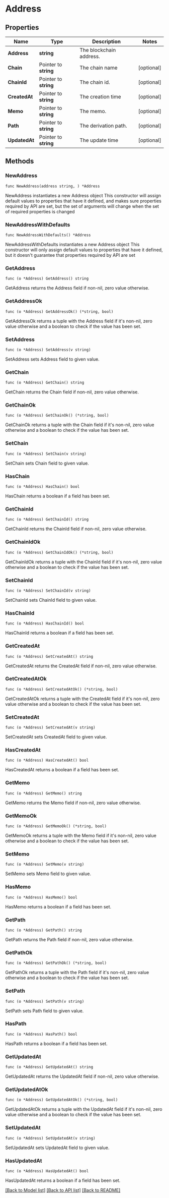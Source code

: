 # Address

## Properties

Name | Type | Description | Notes
------------ | ------------- | ------------- | -------------
**Address** | **string** | The blockchain address. | 
**Chain** | Pointer to **string** | The chain name | [optional] 
**ChainId** | Pointer to **string** | The chain id. | [optional] 
**CreatedAt** | Pointer to **string** | The creation time | [optional] 
**Memo** | Pointer to **string** | The memo. | [optional] 
**Path** | Pointer to **string** | The derivation path. | [optional] 
**UpdatedAt** | Pointer to **string** | The update time | [optional] 

## Methods

### NewAddress

`func NewAddress(address string, ) *Address`

NewAddress instantiates a new Address object
This constructor will assign default values to properties that have it defined,
and makes sure properties required by API are set, but the set of arguments
will change when the set of required properties is changed

### NewAddressWithDefaults

`func NewAddressWithDefaults() *Address`

NewAddressWithDefaults instantiates a new Address object
This constructor will only assign default values to properties that have it defined,
but it doesn't guarantee that properties required by API are set

### GetAddress

`func (o *Address) GetAddress() string`

GetAddress returns the Address field if non-nil, zero value otherwise.

### GetAddressOk

`func (o *Address) GetAddressOk() (*string, bool)`

GetAddressOk returns a tuple with the Address field if it's non-nil, zero value otherwise
and a boolean to check if the value has been set.

### SetAddress

`func (o *Address) SetAddress(v string)`

SetAddress sets Address field to given value.


### GetChain

`func (o *Address) GetChain() string`

GetChain returns the Chain field if non-nil, zero value otherwise.

### GetChainOk

`func (o *Address) GetChainOk() (*string, bool)`

GetChainOk returns a tuple with the Chain field if it's non-nil, zero value otherwise
and a boolean to check if the value has been set.

### SetChain

`func (o *Address) SetChain(v string)`

SetChain sets Chain field to given value.

### HasChain

`func (o *Address) HasChain() bool`

HasChain returns a boolean if a field has been set.

### GetChainId

`func (o *Address) GetChainId() string`

GetChainId returns the ChainId field if non-nil, zero value otherwise.

### GetChainIdOk

`func (o *Address) GetChainIdOk() (*string, bool)`

GetChainIdOk returns a tuple with the ChainId field if it's non-nil, zero value otherwise
and a boolean to check if the value has been set.

### SetChainId

`func (o *Address) SetChainId(v string)`

SetChainId sets ChainId field to given value.

### HasChainId

`func (o *Address) HasChainId() bool`

HasChainId returns a boolean if a field has been set.

### GetCreatedAt

`func (o *Address) GetCreatedAt() string`

GetCreatedAt returns the CreatedAt field if non-nil, zero value otherwise.

### GetCreatedAtOk

`func (o *Address) GetCreatedAtOk() (*string, bool)`

GetCreatedAtOk returns a tuple with the CreatedAt field if it's non-nil, zero value otherwise
and a boolean to check if the value has been set.

### SetCreatedAt

`func (o *Address) SetCreatedAt(v string)`

SetCreatedAt sets CreatedAt field to given value.

### HasCreatedAt

`func (o *Address) HasCreatedAt() bool`

HasCreatedAt returns a boolean if a field has been set.

### GetMemo

`func (o *Address) GetMemo() string`

GetMemo returns the Memo field if non-nil, zero value otherwise.

### GetMemoOk

`func (o *Address) GetMemoOk() (*string, bool)`

GetMemoOk returns a tuple with the Memo field if it's non-nil, zero value otherwise
and a boolean to check if the value has been set.

### SetMemo

`func (o *Address) SetMemo(v string)`

SetMemo sets Memo field to given value.

### HasMemo

`func (o *Address) HasMemo() bool`

HasMemo returns a boolean if a field has been set.

### GetPath

`func (o *Address) GetPath() string`

GetPath returns the Path field if non-nil, zero value otherwise.

### GetPathOk

`func (o *Address) GetPathOk() (*string, bool)`

GetPathOk returns a tuple with the Path field if it's non-nil, zero value otherwise
and a boolean to check if the value has been set.

### SetPath

`func (o *Address) SetPath(v string)`

SetPath sets Path field to given value.

### HasPath

`func (o *Address) HasPath() bool`

HasPath returns a boolean if a field has been set.

### GetUpdatedAt

`func (o *Address) GetUpdatedAt() string`

GetUpdatedAt returns the UpdatedAt field if non-nil, zero value otherwise.

### GetUpdatedAtOk

`func (o *Address) GetUpdatedAtOk() (*string, bool)`

GetUpdatedAtOk returns a tuple with the UpdatedAt field if it's non-nil, zero value otherwise
and a boolean to check if the value has been set.

### SetUpdatedAt

`func (o *Address) SetUpdatedAt(v string)`

SetUpdatedAt sets UpdatedAt field to given value.

### HasUpdatedAt

`func (o *Address) HasUpdatedAt() bool`

HasUpdatedAt returns a boolean if a field has been set.


[[Back to Model list]](../README.md#documentation-for-models) [[Back to API list]](../README.md#documentation-for-api-endpoints) [[Back to README]](../README.md)


